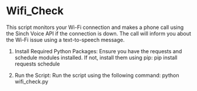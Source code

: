 # Wifi_Check
This script monitors your Wi-Fi connection and makes a phone call using the Sinch Voice API if the connection is down. The call will inform you about the Wi-Fi issue using a text-to-speech message.

1. Install Required Python Packages:
Ensure you have the requests and schedule modules installed. If not, install them using pip:
pip install requests schedule

2. Run the Script:
Run the script using the following command:
python wifi_check.py
